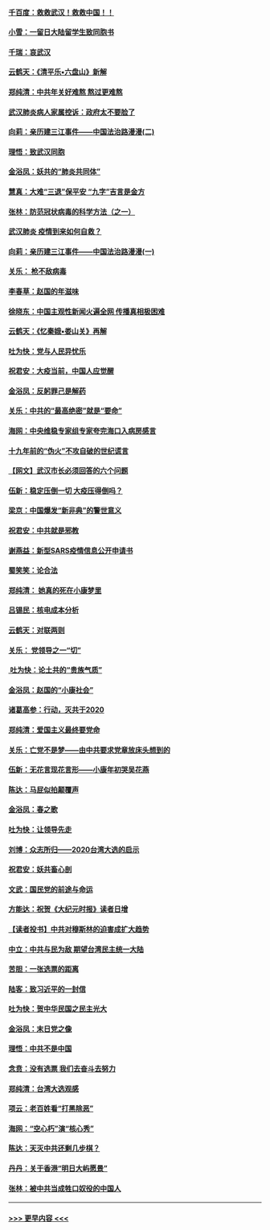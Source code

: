 #### [千百度：救救武汉！救救中国！！](../pages/nsc993/n11836145.md?t=02011311) 
#### [小雪：一留日大陆留学生致同胞书](../pages/nsc993/n11834624.md?t=02011311) 
#### [千瑞：哀武汉](../pages/nsc993/n11833647.md?t=02011311) 
#### [云鹤天：《清平乐▪六盘山》新解](../pages/nsc993/n11833611.md?t=02011311) 
#### [郑纯清：中共年关好难熬 熬过更难熬](../pages/nsc993/n11833489.md?t=02011311) 
#### [武汉肺炎病人家属控诉：政府太不要脸了](../pages/nsc993/n11833205.md?t=02011311) 
#### [向莉：亲历建三江事件——中国法治路漫漫(二)](../pages/nsc993/n11829102.md?t=02011311) 
#### [理悟：致武汉同胞](../pages/nsc993/n11831522.md?t=02011311) 
#### [金浴凤：妖共的“肺炎共同体”](../pages/nsc993/n11829448.md?t=02011311) 
#### [慧真：大难“三退”保平安 “九字”吉言是金方](../pages/nsc993/n11829501.md?t=02011311) 
#### [张林：防范冠状病毒的科学方法（之一）](../pages/nsc993/n11828618.md?t=02011311) 
#### [武汉肺炎 疫情到来如何自救？](../pages/nsc993/n11827632.md?t=02011311) 
#### [向莉：亲历建三江事件——中国法治路漫漫(一)](../pages/nsc993/n11827190.md?t=02011311) 
#### [关乐： 枪不敌病毒](../pages/nsc993/n11826746.md?t=02011311) 
#### [李春草：赵国的年滋味](../pages/nsc993/n11826321.md?t=02011311) 
#### [徐晓东：中国主观性新闻火遍全网 传播真相极困难](../pages/nsc993/n11826508.md?t=02011311) 
#### [云鹤天：《忆秦娥▪娄山关》再解](../pages/nsc993/n11824682.md?t=02011311) 
#### [吐为快：党与人民异忧乐](../pages/nsc993/n11824660.md?t=02011311) 
#### [祝君安：大疫当前，中国人应觉醒](../pages/nsc993/n11821946.md?t=02011311) 
#### [金浴凤：反躬罪己是解药](../pages/nsc993/n11820280.md?t=02011311) 
#### [关乐：中共的“最高绝密”就是“要命”](../pages/nsc993/n11816946.md?t=02011311) 
#### [海网：中央维稳专家组专家夸完海口入病房感言](../pages/nsc993/n11815138.md?t=02011311) 
#### [十九年前的“伪火”不攻自破的世纪谎言](../pages/nsc993/n11813238.md?t=02011311) 
#### [【网文】武汉市长必须回答的六个问题](../pages/nsc993/n11813848.md?t=02011311) 
#### [伍新：稳定压倒一切 大疫压得倒吗？](../pages/nsc993/n11812634.md?t=02011311) 
#### [梁京：中国爆发“新非典”的警世意义](../pages/nsc993/n11812554.md?t=02011311) 
#### [祝君安：中共就是邪教](../pages/nsc993/n11812431.md?t=02011311) 
#### [谢燕益：新型SARS疫情信息公开申请书](../pages/nsc993/n11808840.md?t=02011311) 
#### [蜀笑笑：论合法](../pages/nsc993/n11808064.md?t=02011311) 
#### [郑纯清： 她真的死在小康梦里](../pages/nsc993/n11806623.md?t=02011311) 
#### [吕锡民：核电成本分析](../pages/nsc993/n11806284.md?t=02011311) 
#### [云鹤天：对联两则](../pages/nsc993/n11805957.md?t=02011311) 
#### [关乐： 党领导之一“切”](../pages/nsc993/n11804505.md?t=02011311) 
#### [ 吐为快：论土共的“贵族气质”](../pages/nsc993/n11804490.md?t=02011311) 
#### [金浴凤：赵国的“小康社会”](../pages/nsc993/n11804452.md?t=02011311) 
#### [诸葛高参：行动，灭共于2020](../pages/nsc993/n11804120.md?t=02011311) 
#### [郑纯清：爱国主义最终要党命](../pages/nsc993/n11802197.md?t=02011311) 
#### [关乐：亡党不是梦——由中共要求党章放床头想到的](../pages/nsc993/n11802156.md?t=02011311) 
#### [伍新：无花言现花言形——小康年初哭吴花燕](../pages/nsc993/n11800044.md?t=02011311) 
#### [陈达：马屁似拍颠覆声](../pages/nsc993/n11800010.md?t=02011311) 
#### [金浴凤：春之歌](../pages/nsc993/n11797687.md?t=02011311) 
#### [吐为快：让领导先走](../pages/nsc993/n11797512.md?t=02011311) 
#### [刘博：众志所归——2020台湾大选的启示](../pages/nsc993/n11796878.md?t=02011311) 
#### [祝君安：妖共畜心剖](../pages/nsc993/n11794273.md?t=02011311) 
#### [文武：国民党的前途与命运](../pages/nsc993/n11794198.md?t=02011311) 
#### [方能达：祝贺《大纪元时报》读者日增](../pages/nsc993/n11793807.md?t=02011311) 
#### [【读者投书】中共对穆斯林的迫害成扩大趋势](../pages/nsc993/n11791371.md?t=02011311) 
#### [中立：中共与民为敌 期望台湾民主统一大陆](../pages/nsc993/n11790392.md?t=02011311) 
#### [苦胆：一张选票的距离](../pages/nsc993/n11788914.md?t=02011311) 
#### [陆客：致习近平的一封信](../pages/nsc993/n11788867.md?t=02011311) 
#### [吐为快：贺中华民国之民主光大](../pages/nsc993/n11788618.md?t=02011311) 
#### [金浴凤：末日党之像](../pages/nsc993/n11787475.md?t=02011311) 
#### [理悟：中共不是中国](../pages/nsc993/n11787463.md?t=02011311) 
#### [念贲：没有选票  我们去奋斗去努力](../pages/nsc993/n11787398.md?t=02011311) 
#### [郑纯清：台湾大选观感](../pages/nsc993/n11786210.md?t=02011311) 
#### [项云：老百姓看“打黑除恶”](../pages/nsc993/n11785398.md?t=02011311) 
#### [海网：“空心朽”演“核心秀”](../pages/nsc993/n11783874.md?t=02011311) 
#### [陈达：天灭中共还剩几步棋？](../pages/nsc993/n11783719.md?t=02011311) 
#### [丹丹：关于香港“明日大屿愿景”](../pages/nsc993/n11783273.md?t=02011311) 
#### [张林：被中共当成牲口奴役的中国人](../pages/nsc993/n11782397.md?t=02011311) 

----
#### [ >>> 更早内容 <<< ](../indexes/nsc993-earlier.md)
